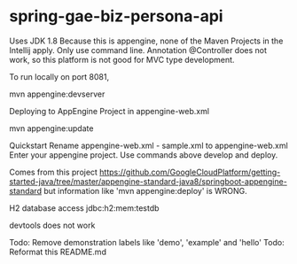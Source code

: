 # spring-gae-biz-persona-api

Uses JDK 1.8
Because this is appengine, none of the Maven Projects in the Intellij apply. Only use command line.
Annotation @Controller does not work, so this platform is not good for MVC type development.

To run locally on port 8081,

mvn appengine:devserver

Deploying to AppEngine Project in appengine-web.xml

mvn appengine:update

Quickstart
Rename appengine-web.xml - sample.xml to appengine-web.xml
Enter your appengine project. Use commands above develop and deploy.

Comes from this project https://github.com/GoogleCloudPlatform/getting-started-java/tree/master/appengine-standard-java8/springboot-appengine-standard
but information like 'mvn appengine:deploy' is WRONG.

H2 database access
jdbc:h2:mem:testdb

devtools does not work

Todo: Remove demonstration labels like 'demo', 'example' and 'hello'
Todo: Reformat this README.md